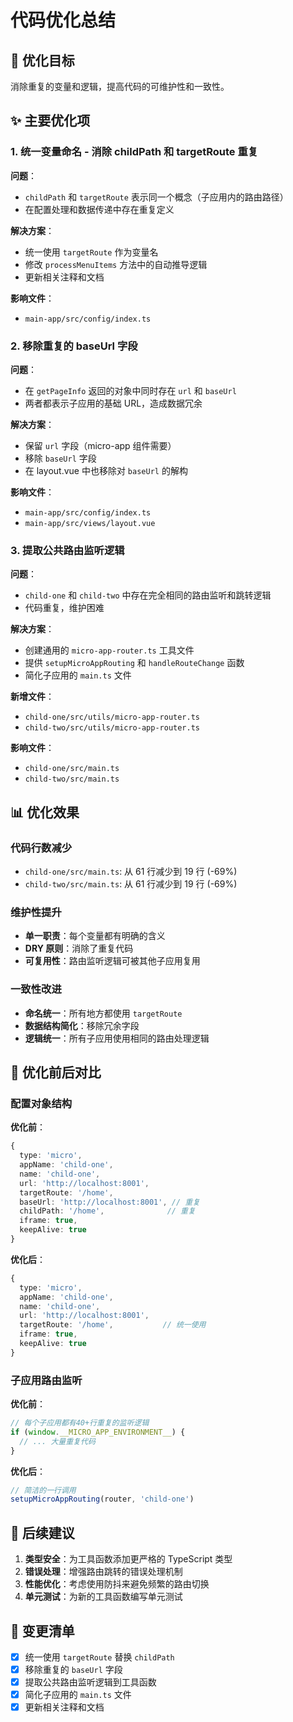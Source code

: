 # 代码优化总结

## 🎯 优化目标

消除重复的变量和逻辑，提高代码的可维护性和一致性。

## ✨ 主要优化项

### 1. 统一变量命名 - 消除 childPath 和 targetRoute 重复

**问题**：

- `childPath` 和 `targetRoute` 表示同一个概念（子应用内的路由路径）
- 在配置处理和数据传递中存在重复定义

**解决方案**：

- 统一使用 `targetRoute` 作为变量名
- 修改 `processMenuItems` 方法中的自动推导逻辑
- 更新相关注释和文档

**影响文件**：

- `main-app/src/config/index.ts`

### 2. 移除重复的 baseUrl 字段

**问题**：

- 在 `getPageInfo` 返回的对象中同时存在 `url` 和 `baseUrl`
- 两者都表示子应用的基础 URL，造成数据冗余

**解决方案**：

- 保留 `url` 字段（micro-app 组件需要）
- 移除 `baseUrl` 字段
- 在 layout.vue 中也移除对 `baseUrl` 的解构

**影响文件**：

- `main-app/src/config/index.ts`
- `main-app/src/views/layout.vue`

### 3. 提取公共路由监听逻辑

**问题**：

- `child-one` 和 `child-two` 中存在完全相同的路由监听和跳转逻辑
- 代码重复，维护困难

**解决方案**：

- 创建通用的 `micro-app-router.ts` 工具文件
- 提供 `setupMicroAppRouting` 和 `handleRouteChange` 函数
- 简化子应用的 `main.ts` 文件

**新增文件**：

- `child-one/src/utils/micro-app-router.ts`
- `child-two/src/utils/micro-app-router.ts`

**影响文件**：

- `child-one/src/main.ts`
- `child-two/src/main.ts`

## 📊 优化效果

### 代码行数减少

- `child-one/src/main.ts`: 从 61 行减少到 19 行 (-69%)
- `child-two/src/main.ts`: 从 61 行减少到 19 行 (-69%)

### 维护性提升

- **单一职责**：每个变量都有明确的含义
- **DRY 原则**：消除了重复代码
- **可复用性**：路由监听逻辑可被其他子应用复用

### 一致性改进

- **命名统一**：所有地方都使用 `targetRoute`
- **数据结构简化**：移除冗余字段
- **逻辑统一**：所有子应用使用相同的路由处理逻辑

## 🔧 优化前后对比

### 配置对象结构

**优化前**：

```typescript
{
  type: 'micro',
  appName: 'child-one',
  name: 'child-one',
  url: 'http://localhost:8001',
  targetRoute: '/home',
  baseUrl: 'http://localhost:8001', // 重复
  childPath: '/home',              // 重复
  iframe: true,
  keepAlive: true
}
```

**优化后**：

```typescript
{
  type: 'micro',
  appName: 'child-one',
  name: 'child-one',
  url: 'http://localhost:8001',
  targetRoute: '/home',           // 统一使用
  iframe: true,
  keepAlive: true
}
```

### 子应用路由监听

**优化前**：

```typescript
// 每个子应用都有40+行重复的监听逻辑
if (window.__MICRO_APP_ENVIRONMENT__) {
  // ... 大量重复代码
}
```

**优化后**：

```typescript
// 简洁的一行调用
setupMicroAppRouting(router, 'child-one')
```

## 🚀 后续建议

1. **类型安全**：为工具函数添加更严格的 TypeScript 类型
2. **错误处理**：增强路由跳转的错误处理机制
3. **性能优化**：考虑使用防抖来避免频繁的路由切换
4. **单元测试**：为新的工具函数编写单元测试

## 📝 变更清单

- [x] 统一使用 `targetRoute` 替换 `childPath`
- [x] 移除重复的 `baseUrl` 字段
- [x] 提取公共路由监听逻辑到工具函数
- [x] 简化子应用的 `main.ts` 文件
- [x] 更新相关注释和文档
